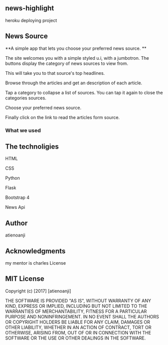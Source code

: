 ## news-highlight

heroku deploying project

## News Source

**A simple app that lets you choose your preferred news source. **

The site welcomes you with a simple styled u.i, with a jumbotron. The buttons display the category of news sources to view from.

This will take you to that source's top headlines.

Browse through the articles and get an description of each article.

Tap a category to collapse a list of sources. You can tap it again to close the categories sources.

Choose your preferred news source.

Finally click on the link to read the articles form source.

### What we used

##  The technoligies

HTML

CSS

Python

Flask

Bootstrap 4

News Api

## Author

atienoanji

## Acknowledgments

my mentor is charles
License

## MIT License

Copyright (c) [2017] [atienoanji]

THE SOFTWARE IS PROVIDED "AS IS", WITHOUT WARRANTY OF ANY KIND, EXPRESS OR IMPLIED, INCLUDING BUT NOT LIMITED TO THE WARRANTIES OF MERCHANTABILITY, FITNESS FOR A PARTICULAR PURPOSE AND NONINFRINGEMENT. IN NO EVENT SHALL THE AUTHORS OR COPYRIGHT HOLDERS BE LIABLE FOR ANY CLAIM, DAMAGES OR OTHER LIABILITY, WHETHER IN AN ACTION OF CONTRACT, TORT OR OTHERWISE, ARISING FROM, OUT OF OR IN CONNECTION WITH THE SOFTWARE OR THE USE OR OTHER DEALINGS IN THE SOFTWARE.
